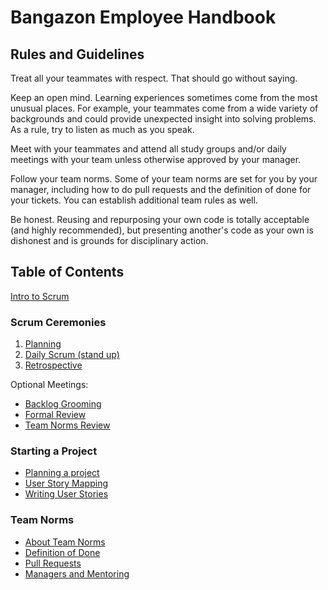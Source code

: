 # Bangazon Employee Handbook

## Rules and Guidelines

Treat all your teammates with respect. That should go without saying.

Keep an open mind. Learning experiences sometimes come from the most unusual places. For example, your teammates come from a wide variety of backgrounds and could provide unexpected insight into solving problems. As a rule, try to listen as much as you speak.

Meet with your teammates and attend all study groups and/or daily meetings with your team unless otherwise approved by your manager.

Follow your team norms. Some of your team norms are set for you by your manager, including how to do pull requests and the definition of done for your tickets. You can establish additional team rules as well. 

Be honest. Reusing and repurposing your own code is totally acceptable (and highly recommended), but presenting another's code as your own is dishonest and is grounds for disciplinary action.

## Table of Contents

[Intro to Scrum](./scrum-ceremonies/Scrum%20Intro.pdf)

### Scrum Ceremonies
1. [Planning](./scrum-ceremonies/planning.md)
2. [Daily Scrum (stand up)](./scrum-ceremonies/daily-standup.md)
3. [Retrospective](./scrum-ceremonies/retrospective.md)

Optional Meetings:
* [Backlog Grooming](./scrum-ceremonies/backlog-grooming.md)
* [Formal Review](./scrum-ceremonies/review.md)
* [Team Norms Review](./team-norms/team-norms.md)

### Starting a Project
* [Planning a project](./starting-project/project-planning.md)
* [User Story Mapping](./starting-project/user-story-mapping.md)
* [Writing User Stories](./starting-project/user-story.md)

### Team Norms
* [About Team Norms](./team-norms/team-norms.md)
* [Definition of Done](./team-norms/definition-of-done.md)
* [Pull Requests](./team-norms/pull-requests.md)
* [Managers and Mentoring](./team-norms/managers-and-mentoring.md)

